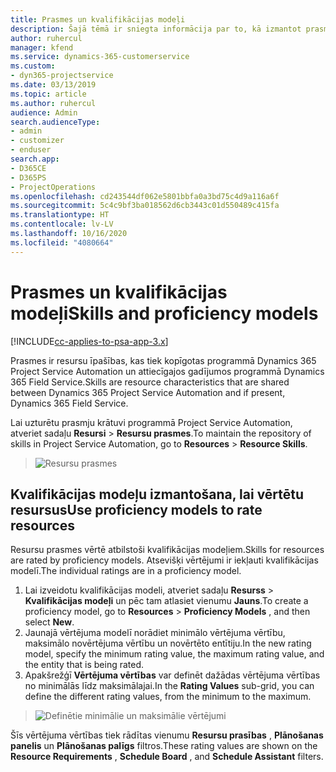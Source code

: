 ```yaml
---
title: Prasmes un kvalifikācijas modeļi
description: Šajā tēmā ir sniegta informācija par to, kā izmantot prasmes un kvalifikācijas modeļus.
author: ruhercul
manager: kfend
ms.service: dynamics-365-customerservice
ms.custom:
- dyn365-projectservice
ms.date: 03/13/2019
ms.topic: article
ms.author: ruhercul
audience: Admin
search.audienceType:
- admin
- customizer
- enduser
search.app:
- D365CE
- D365PS
- ProjectOperations
ms.openlocfilehash: cd243544df062e5801bbfa0a3bd75c4d9a116a6f
ms.sourcegitcommit: 5c4c9bf3ba018562d6cb3443c01d550489c415fa
ms.translationtype: HT
ms.contentlocale: lv-LV
ms.lasthandoff: 10/16/2020
ms.locfileid: "4080664"
---
```

# <a name="skills-and-proficiency-models"></a><span data-ttu-id="08013-103">Prasmes un kvalifikācijas modeļi</span><span class="sxs-lookup"><span data-stu-id="08013-103">Skills and proficiency models</span></span>

[!INCLUDE[cc-applies-to-psa-app-3.x](../includes/cc-applies-to-psa-app-3x.md)]

<span data-ttu-id="08013-104">Prasmes ir resursu īpašības, kas tiek kopīgotas programmā Dynamics 365 Project Service Automation un attiecīgajos gadījumos programmā Dynamics 365 Field Service.</span><span class="sxs-lookup"><span data-stu-id="08013-104">Skills are resource characteristics that are shared between Dynamics 365 Project Service Automation and if present, Dynamics 365 Field Service.</span></span> 

<span data-ttu-id="08013-105">Lai uzturētu prasmju krātuvi programmā Project Service Automation, atveriet sadaļu **Resursi** \> **Resursu prasmes**.</span><span class="sxs-lookup"><span data-stu-id="08013-105">To maintain the repository of skills in Project Service Automation, go to **Resources** \> **Resource Skills**.</span></span> 

> ![Resursu prasmes](media/Resource-Management-image84.png)

## <a name="use-proficiency-models-to-rate-resources"></a><span data-ttu-id="08013-107">Kvalifikācijas modeļu izmantošana, lai vērtētu resursus</span><span class="sxs-lookup"><span data-stu-id="08013-107">Use proficiency models to rate resources</span></span>

<span data-ttu-id="08013-108">Resursu prasmes vērtē atbilstoši kvalifikācijas modeļiem.</span><span class="sxs-lookup"><span data-stu-id="08013-108">Skills for resources are rated by proficiency models.</span></span> <span data-ttu-id="08013-109">Atsevišķi vērtējumi ir iekļauti kvalifikācijas modelī.</span><span class="sxs-lookup"><span data-stu-id="08013-109">The individual ratings are in a proficiency model.</span></span> 

1. <span data-ttu-id="08013-110">Lai izveidotu kvalifikācijas modeli, atveriet sadaļu **Resurss** \> **Kvalifikācijas modeļi** un pēc tam atlasiet vienumu **Jauns**.</span><span class="sxs-lookup"><span data-stu-id="08013-110">To create a proficiency model, go to **Resources** \> **Proficiency Models** , and then select **New**.</span></span>
2. <span data-ttu-id="08013-111">Jaunajā vērtējuma modelī norādiet minimālo vērtējuma vērtību, maksimālo novērtējuma vērtību un novērtēto entītiju.</span><span class="sxs-lookup"><span data-stu-id="08013-111">In the new rating model, specify the minimum rating value, the maximum rating value, and the entity that is being rated.</span></span>
3. <span data-ttu-id="08013-112">Apakšrežģī **Vērtējuma vērtības** var definēt dažādas vērtējuma vērtības no minimālās līdz maksimālajai.</span><span class="sxs-lookup"><span data-stu-id="08013-112">In the **Rating Values** sub-grid, you can define the different rating values, from the minimum to the maximum.</span></span>

> ![Definētie minimālie un maksimālie vērtējumi](media/Resource-Management-image85.png)

<span data-ttu-id="08013-114">Šīs vērtējuma vērtības tiek rādītas vienumu **Resursu prasības** , **Plānošanas panelis** un **Plānošanas palīgs** filtros.</span><span class="sxs-lookup"><span data-stu-id="08013-114">These rating values are shown on the **Resource Requirements** , **Schedule Board** , and **Schedule Assistant** filters.</span></span>
